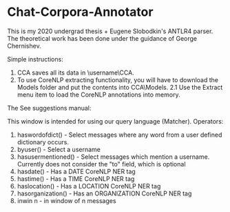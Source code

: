 # Chat-Corpora-Annotator
This is my 2020 undergrad thesis + Eugene Slobodkin's ANTLR4 parser. The theoretical work has been done under the guidance of George Chernishev.

Simple instructions:

1. CCA saves all its data in \username\CCA.
2. To use CoreNLP extracting functionality, you will have to download the Models folder and put the contents into CCA\Models.
2.1 Use the Extract menu item to load the CoreNLP annotations into memory.

The See suggestions manual:

This window is intended for using our query language (Matcher).
Operators:
1. haswordofdict() - Select messages where any word from a user defined dictionary occurs.
2. byuser() - Select a username
3. hasusermentioned() - Select messages which mention a username. Currently does not consider the "to" field, which is optional
4. hasdate() - Has a DATE CoreNLP NER tag
5. hastime() - Has a TIME CoreNLP NER tag
6. haslocation() - Has a LOCATION CoreNLP NER tag
7. hasorganization() - Has an ORGANIZATION CoreNLP NER tag
8. inwin n - in window of n messages

